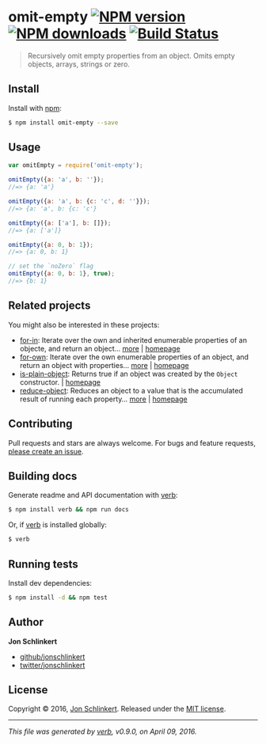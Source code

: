 # omit-empty [![NPM version](https://img.shields.io/npm/v/omit-empty.svg?style=flat)](https://www.npmjs.com/package/omit-empty) [![NPM downloads](https://img.shields.io/npm/dm/omit-empty.svg?style=flat)](https://npmjs.org/package/omit-empty) [![Build Status](https://img.shields.io/travis/jonschlinkert/omit-empty.svg?style=flat)](https://travis-ci.org/jonschlinkert/omit-empty)

> Recursively omit empty properties from an object. Omits empty objects, arrays, strings or zero.

## Install

Install with [npm](https://www.npmjs.com/):

```sh
$ npm install omit-empty --save
```

## Usage

```js
var omitEmpty = require('omit-empty');

omitEmpty({a: 'a', b: ''});
//=> {a: 'a'}

omitEmpty({a: 'a', b: {c: 'c', d: ''}});
//=> {a: 'a', b: {c: 'c'}

omitEmpty({a: ['a'], b: []});
//=> {a: ['a']}

omitEmpty({a: 0, b: 1});
//=> {a: 0, b: 1}

// set the `noZero` flag
omitEmpty({a: 0, b: 1}, true);
//=> {b: 1}
```

## Related projects

You might also be interested in these projects:

* [for-in](https://www.npmjs.com/package/for-in): Iterate over the own and inherited enumerable properties of an objecte, and return an object… [more](https://www.npmjs.com/package/for-in) | [homepage](https://github.com/jonschlinkert/for-in)
* [for-own](https://www.npmjs.com/package/for-own): Iterate over the own enumerable properties of an object, and return an object with properties… [more](https://www.npmjs.com/package/for-own) | [homepage](https://github.com/jonschlinkert/for-own)
* [is-plain-object](https://www.npmjs.com/package/is-plain-object): Returns true if an object was created by the `Object` constructor. | [homepage](https://github.com/jonschlinkert/is-plain-object)
* [reduce-object](https://www.npmjs.com/package/reduce-object): Reduces an object to a value that is the accumulated result of running each property… [more](https://www.npmjs.com/package/reduce-object) | [homepage](https://github.com/jonschlinkert/reduce-object)

## Contributing

Pull requests and stars are always welcome. For bugs and feature requests, [please create an issue](https://github.com/jonschlinkert/omit-empty/issues/new).

## Building docs

Generate readme and API documentation with [verb](https://github.com/verbose/verb):

```sh
$ npm install verb && npm run docs
```

Or, if [verb](https://github.com/verbose/verb) is installed globally:

```sh
$ verb
```

## Running tests

Install dev dependencies:

```sh
$ npm install -d && npm test
```

## Author

**Jon Schlinkert**

* [github/jonschlinkert](https://github.com/jonschlinkert)
* [twitter/jonschlinkert](http://twitter.com/jonschlinkert)

## License

Copyright © 2016, [Jon Schlinkert](https://github.com/jonschlinkert).
Released under the [MIT license](https://github.com/jonschlinkert/omit-empty/blob/master/LICENSE).

***

_This file was generated by [verb](https://github.com/verbose/verb), v0.9.0, on April 09, 2016._